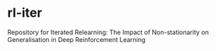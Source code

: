 # rl-iter
Repository for Iterated Relearning: The Impact of Non-stationarity on Generalisation in Deep Reinforcement Learning
